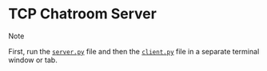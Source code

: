 # TCP Chatroom Server

> [!NOTE]
>  First, run the [`server.py`](./server.py) file and then the [`client.py`](./client.py) file in a separate terminal window or tab.